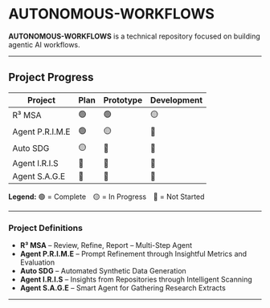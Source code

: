 #  AUTONOMOUS-WORKFLOWS

**AUTONOMOUS-WORKFLOWS** is a technical repository focused on building agentic AI workflows.

---

##  Project Progress

| Project             | Plan   | Prototype | Development |
|---------------------|--------|-----------|-------------|
| R³ MSA              | 🟢     | 🟢         | 🟡           |
| Agent P.R.I.M.E     | 🟢     | 🟡         | 🔴           |
| Auto SDG            | 🟡     | 🔴         | 🔴           |
| Agent I.R.I.S       | 🔴     | 🔴         | 🔴           |
| Agent S.A.G.E       | 🔴     | 🔴         | 🔴           |

**Legend:** 🟢 = Complete 🟡 = In Progress 🔴 = Not Started

---

###  Project Definitions

- **R³ MSA** – Review, Refine, Report – Multi-Step Agent  
- **Agent P.R.I.M.E** – Prompt Refinement through Insightful Metrics and Evaluation
- **Auto SDG** – Automated Synthetic Data Generation
- **Agent I.R.I.S** – Insights from Repositories through Intelligent Scanning
- **Agent S.A.G.E** – Smart Agent for Gathering Research Extracts 

---
